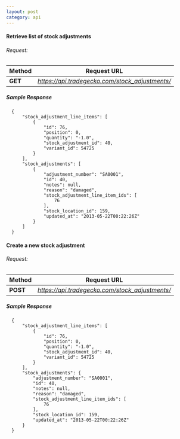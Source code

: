 ```yaml
---
layout: post
category: api
---
```


####   Retrieve list of stock adjustments

######     Request:
Method     | Request URL   
-----------| ------------- 
**GET**    | *https://api.tradegecko.com/stock_adjustments/*

##### Sample Response

      {
          "stock_adjustment_line_items": [
              {
                  "id": 76,
                  "position": 0,
                  "quantity": "-1.0",
                  "stock_adjustment_id": 40,
                  "variant_id": 54725
              }
          ],
          "stock_adjustments": [
              {
                  "adjustment_number": "SA0001",
                  "id": 40,
                  "notes": null,
                  "reason": "damaged",
                  "stock_adjustment_line_item_ids": [
                      76
                  ],
                  "stock_location_id": 159,
                  "updated_at": "2013-05-22T00:22:26Z"
              }
          ]
      }

####   Create a new stock adjustment

######     Request:
Method     | Request URL   
-----------| ------------- 
**POST**   | *https://api.tradegecko.com/stock_adjustments/*

##### Sample Response

      {
          "stock_adjustment_line_items": [
              {
                  "id": 76,
                  "position": 0,
                  "quantity": "-1.0",
                  "stock_adjustment_id": 40,
                  "variant_id": 54725
              }
          ],
          "stock_adjustments": {
              "adjustment_number": "SA0001",
              "id": 40,
              "notes": null,
              "reason": "damaged",
              "stock_adjustment_line_item_ids": [
                  76
              ],
              "stock_location_id": 159,
              "updated_at": "2013-05-22T00:22:26Z"
          }
      }
